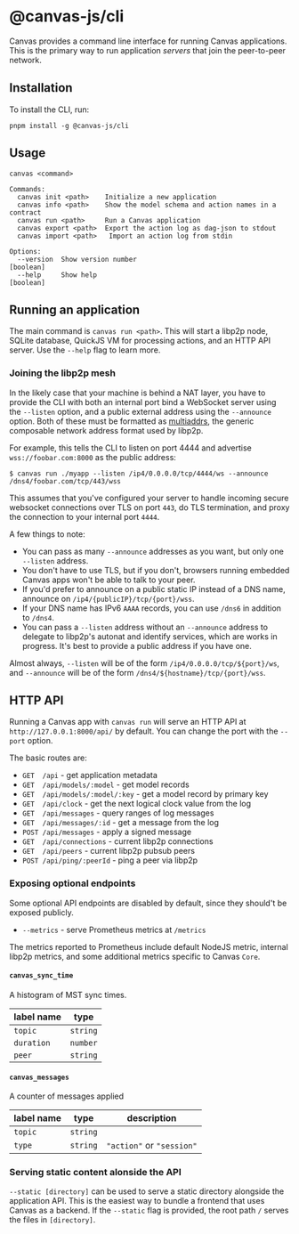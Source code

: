 # @canvas-js/cli

Canvas provides a command line interface for running Canvas applications. This is the primary way to run application _servers_ that join the peer-to-peer network.

## Installation

To install the CLI, run:

```
pnpm install -g @canvas-js/cli
```

## Usage

```
canvas <command>

Commands:
  canvas init <path>    Initialize a new application
  canvas info <path>    Show the model schema and action names in a contract
  canvas run <path>     Run a Canvas application
  canvas export <path>  Export the action log as dag-json to stdout
  canvas import <path>   Import an action log from stdin

Options:
  --version  Show version number                                       [boolean]
  --help     Show help                                                 [boolean]
```

## Running an application

The main command is `canvas run <path>`. This will start a libp2p node, SQLite database, QuickJS VM for processing actions, and an HTTP API server. Use the `--help` flag to learn more.

### Joining the libp2p mesh

In the likely case that your machine is behind a NAT layer, you have to provide the CLI with both an internal port bind a WebSocket server using the `--listen` option, and a public external address using the `--announce` option. Both of these must be formatted as [multiaddrs](https://github.com/multiformats/multiaddr), the generic composable network address format used by libp2p.

For example, this tells the CLI to listen on port 4444 and advertise `wss://foobar.com:8000` as the public address:

```
$ canvas run ./myapp --listen /ip4/0.0.0.0/tcp/4444/ws --announce /dns4/foobar.com/tcp/443/wss
```

This assumes that you've configured your server to handle incoming secure websocket connections over TLS on port `443`, do TLS termination, and proxy the connection to your internal port `4444`.

A few things to note:

- You can pass as many `--announce` addresses as you want, but only one `--listen` address.
- You don't have to use TLS, but if you don't, browsers running embedded Canvas apps won't be able to talk to your peer.
- If you'd prefer to announce on a public static IP instead of a DNS name, announce on `/ip4/{publicIP}/tcp/{port}/wss`.
- If your DNS name has IPv6 `AAAA` records, you can use `/dns6` in addition to `/dns4`.
- You can pass a `--listen` address without an `--announce` address to delegate to libp2p's autonat and identify services, which are works in progress. It's best to provide a public address if you have one.

Almost always, `--listen` will be of the form `/ip4/0.0.0.0/tcp/${port}/ws`, and `--announce` will be of the form `/dns4/${hostname}/tcp/{port}/wss`.

## HTTP API

Running a Canvas app with `canvas run` will serve an HTTP API at `http://127.0.0.1:8000/api/` by default. You can change the port with the `--port` option.

The basic routes are:

- `GET  /api` - get application metadata
- `GET  /api/models/:model` - get model records
- `GET  /api/models/:model/:key` - get a model record by primary key
- `GET  /api/clock` - get the next logical clock value from the log
- `GET  /api/messages` - query ranges of log messages
- `GET  /api/messages/:id` - get a message from the log
- `POST /api/messages` - apply a signed message
- `GET  /api/connections` - current libp2p connections
- `GET  /api/peers` - current libp2p pubsub peers
- `POST /api/ping/:peerId` - ping a peer via libp2p

### Exposing optional endpoints

Some optional API endpoints are disabled by default, since they should't be exposed publicly.

- `--metrics` - serve Prometheus metrics at `/metrics`

The metrics reported to Prometheus include default NodeJS metric, internal libp2p metrics, and some additional metrics specific to Canvas `Core`.

#### `canvas_sync_time`

A histogram of MST sync times.

| label name | type     |
| ---------- | -------- |
| `topic`    | `string` |
| `duration` | `number` |
| `peer`     | `string` |

#### `canvas_messages`

A counter of messages applied

| label name | type     | description               |
| ---------- | -------- | ------------------------- |
| `topic`    | `string` |                           |
| `type`     | `string` | `"action"` or `"session"` |

### Serving static content alonside the API

`--static [directory]` can be used to serve a static directory alongside the application API. This is the easiest way to bundle a frontend that uses Canvas as a backend. If the `--static` flag is provided, the root path `/` serves the files in `[directory]`.
